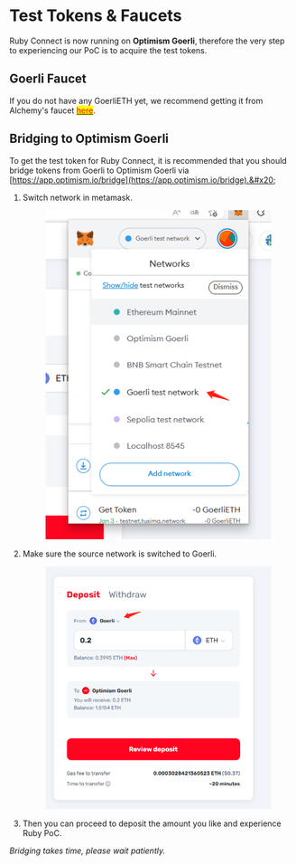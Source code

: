# Test Tokens & Faucets

Ruby Connect is now running on **Optimism Goerli**, therefore the very step to experiencing our PoC is to acquire the test tokens.

## Goerli Faucet

If you do not have any GoerliETH yet, we recommend getting it from Alchemy's faucet [<mark style="color:red;">here</mark>](https://goerlifaucet.com/?a=818c11a8da).

## Bridging to Optimism Goerli

To get the test token for Ruby Connect, it is recommended that you should bridge tokens from Goerli to Optimism Goerli via [https://app.optimism.io/bridge](https://app.optimism.io/bridge).&#x20;

1.  Switch network in metamask.


    <figure><img src="../.gitbook/assets/image (9).png" alt=""><figcaption></figcaption></figure>
2.  Make sure the source network is switched to Goerli.


    <figure><img src="../.gitbook/assets/image (8).png" alt=""><figcaption></figcaption></figure>
3. Then you can proceed to deposit the amount you like and experience Ruby PoC.

_Bridging takes time, please wait patiently._
